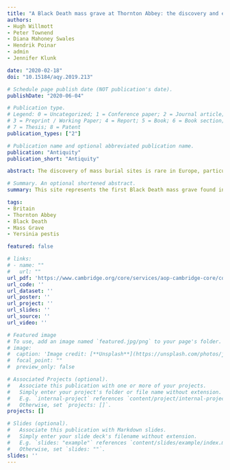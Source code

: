 ```yaml
---
title: "A Black Death mass grave at Thornton Abbey: the discovery and examination of a fourteenth-century rural catastrophe"
authors:
- Hugh Willmott
- Peter Townend
- Diana Mahoney Swales
- Hendrik Poinar
- admin
- Jennifer Klunk

date: "2020-02-18"
doi: "10.15184/aqy.2019.213"

# Schedule page publish date (NOT publication's date).
publishDate: "2020-06-04"

# Publication type.
# Legend: 0 = Uncategorized; 1 = Conference paper; 2 = Journal article;
# 3 = Preprint / Working Paper; 4 = Report; 5 = Book; 6 = Book section;
# 7 = Thesis; 8 = Patent
publication_types: ["2"]

# Publication name and optional abbreviated publication name.
publication: "Antiquity"
publication_short: "Antiquity"

abstract: The discovery of mass burial sites is rare in Europe, particularly in rural areas. Recent excavations at Thornton Abbey in Lincolnshire have revealed a previously unknown catastrophic mass grave containing the remains of at least 48 men, women and children, with radiocarbon dating placing the event in the fourteenth century AD. The positive identification of *Yersinia pestis* in sampled skeletal remains suggests that the burial population died from the Black Death. This site represents the first Black Death mass grave found in Britain in a non-urban context, and provides unique evidence for the devastating impact of this epidemic on a small rural community.

# Summary. An optional shortened abstract.
summary: This site represents the first Black Death mass grave found in Britain in a non-urban context, and provides unique evidence for the devastating impact of this epidemic on a small rural community.

tags:
- Britain
- Thornton Abbey
- Black Death
- Mass Grave
- Yersinia pestis

featured: false

# links:
# - name: ""
#   url: ""
url_pdf: 'https://www.cambridge.org/core/services/aop-cambridge-core/content/view/E0CC072A347CD3E91116DFB5133505F5/S0003598X19002138a.pdf/black_death_mass_grave_at_thornton_abbey_the_discovery_and_examination_of_a_fourteenthcentury_rural_catastrophe.pdf'
url_code: ''
url_dataset: ''
url_poster: ''
url_project: ''
url_slides: ''
url_source: ''
url_video: ''

# Featured image
# To use, add an image named `featured.jpg/png` to your page's folder.
# image:
#  caption: 'Image credit: [**Unsplash**](https://unsplash.com/photos/jdD8gXaTZsc)'
#  focal_point: ""
#  preview_only: false

# Associated Projects (optional).
#   Associate this publication with one or more of your projects.
#   Simply enter your project's folder or file name without extension.
#   E.g. `internal-project` references `content/project/internal-project/index.md`.
#   Otherwise, set `projects: []`.
projects: []

# Slides (optional).
#   Associate this publication with Markdown slides.
#   Simply enter your slide deck's filename without extension.
#   E.g. `slides: "example"` references `content/slides/example/index.md`.
#   Otherwise, set `slides: ""`.
slides: ''
---
```

